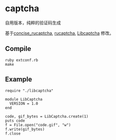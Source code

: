 # captcha

自用版本，纯粹的验证码生成

基于[concise_rucaptcha](https://github.com/liuzhenangel/concise_rucaptcha), [rucaptcha](https://github.com/liuzhenangel/concise_rucaptcha), [Libcaptcha](http://brokestream.com/captcha.html) 修改。


## Compile

```shell
ruby extconf.rb
make
```

## Example

```
require "./libcaptcha"

module LibCaptcha
  VERSION = 1.0
end

code, gif_bytes = LibCaptcha.create(1)
puts code
f = File.open("code.gif", "w")
f.write(gif_bytes)
f.close
```

